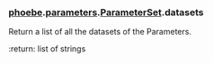 ### [phoebe](phoebe.md).[parameters](phoebe.parameters.md).[ParameterSet](phoebe.parameters.ParameterSet.md).datasets



Return a list of all the datasets of the Parameters.

:return: list of strings

